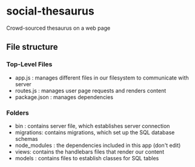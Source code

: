 # social-thesaurus
Crowd-sourced thesaurus on a web page

## File structure

### Top-Level Files
- app.js : manages different files in our filesystem to communicate with server
- routes.js : manages user page requests and renders content
- package.json : manages dependencies

### Folders
- bin : contains server file, which establishes server connection
- migrations: contains migrations, which set up the SQL database schemas
- node_modules : the dependencies included in this app (don't edit)
- views: contains the handlebars files that render our content
- models : contains files to establish classes for SQL tables
